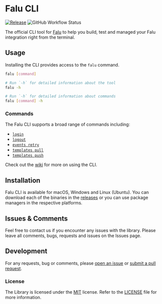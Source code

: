 # Falu CLI

[![Release](https://img.shields.io/github/release/tinglesoftware/falu-cli.svg?style=flat-square)](https://github.com/tinglesoftware/falu-cli/releases/latest)
![GitHub Workflow Status](https://img.shields.io/github/actions/workflow/status/tinglesoftware/falu-cli/build.yml?branch=main&style=flat-square)

The official CLI tool for [Falu][falu] to help you build, test and managed your Falu integration right from the terminal.

## Usage

Installing the CLI provides access to the `falu` command.

```bash
falu [command]
```

```bash
# Run `-h` for detailed information about the tool
falu -h

# Run `-h` for detailed information about commands
falu [command] -h
```

### Commands

The Falu CLI supports a broad range of commands including:

- [`login`][wiki-command-login]
- [`logout`][wiki-command-logout]
- [`events retry`][wiki-command-events-retry]
- [`templates pull`][wiki-command-templates-pull]
- [`templates push`][wiki-command-templates-push]

Check out the [wiki](/wiki) for more on using the CLI.

## Installation

Falu CLI is available for macOS, Windows and Linux (Ubuntu). You can download each of the binaries in the [releases](/releases) or you can use package managers in the respective platforms.

<!-- ### Windows

Falu CLI is available on Windows via [Chocolatey][chocolatey] package manager:

```bash
choco install falu
``` -->

## Issues & Comments

Feel free to contact us if you encounter any issues with the library.
Please leave all comments, bugs, requests and issues on the Issues page.

## Development

For any requests, bug or comments, please [open an issue][issues] or [submit a pull request][pulls].

[chocolatey]: https://chocolatey.org/
[issues]: https://github.com/tingle/falu-dotnet/issues/new
[pulls]: https://github.com/tingle/falu-dotnet/pulls
[falu]: https://falu.io
[wiki-command-login]: https://github.com/tingle/falu-dotnet/wiki/commands/login
[wiki-command-logout]: https://github.com/tingle/falu-dotnet/wiki/commands/logout
[wiki-command-events-retry]: https://github.com/tingle/falu-dotnet/wiki/commands/events-retry
[wiki-command-templates-pull]: https://github.com/tingle/falu-dotnet/wiki/commands/templates-pull
[wiki-command-templates-push]: https://github.com/tingle/falu-dotnet/wiki/commands/templates-push

### License

The Library is licensed under the [MIT](http://www.opensource.org/licenses/mit-license.php "Read more about the MIT license form") license. Refer to the [LICENSE](./LICENSE) file for more information.
